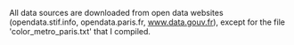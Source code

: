 All data sources are downloaded from open data websites (opendata.stif.info, opendata.paris.fr, www.data.gouv.fr), except for the file 'color_metro_paris.txt' that I compiled.
